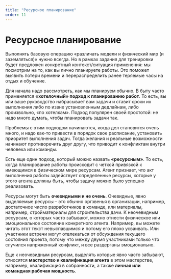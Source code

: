 ```yaml
---
title: "Ресурсное планирование"
order: 11
---
```


# Ресурсное планирование

Выполнять базовую операцию «различать модели и физический мир (и заземляться)» нужно всегда. Но в рамках задания для тренировки будет предложен конкретный контекст/ситуация применения: мы посмотрим на то, как вы лично планируете работы. Это поможет выявить потери времени и перераспределить ранее теряемые часы на отдых и обучение.

Для начала надо рассмотреть, как мы планируем обычно. В быту часто применяется **«****хотелочный****» подход к планированию работ**. То есть, вы или ваше руководство набрасывает вам задачи и ставит сроки их выполнения либо по извне установленным дедлайнам, либо произвольно, «по хотелкам». Подход популярен своей простотой: не надо много думать, чтобы планировать задачи так.

Проблемы с этим подходом начинаются, когда дел становится очень много, и надо как-то привести в порядок свое расписание, установить приоритет выполнения задач. Тогда желания и реальные возможности начинают противоречить друг другу, что приводит к конфликтам внутри человека или команды.

Есть еще один подход, который можно назвать **«ресурсным»**. То есть, когда планирование работы происходит с четкой привязкой к имеющимся в физическом мире ресурсам. Агент признает, что акт выполнения работы задействует определенные ресурсы, которые у этого агента должны быть, чтобы задачу можно было успешно реализовать.

Ресурсы могут быть **очевидными и не очень**. Очевидные, явно выделяемые ресурсы – это обычно оргзвенья в организации, например, достаточное число разработчиков в команде, или материалы, например, стройматериалы для строительства дачи. К неочевидным ресурсам, о которых часто забывают, можно отнести физическое или эмоциональное состояние конкретного агента. Например, вы можете читать этот текст невыспавшимся и потому его плохо усваивать. Или участники встречи могут отвлекаться от обсуждения текущего состояния проекта, потому что между двумя участниками только что случился напряженный конфликт, и все раздерганы эмоционально.

Еще к неочевидным ресурсам, выделять которые явно часто забывают, относятся **мастерство и квалификация агента** в этом мастерстве, например, квалификация в собранности, а также **личная или командная рабочая мощность**.